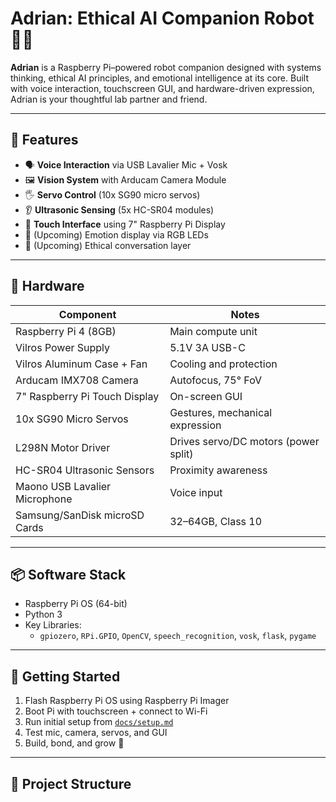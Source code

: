 # Adrian: Ethical AI Companion Robot 🤖💫

**Adrian** is a Raspberry Pi–powered robot companion designed with systems thinking, ethical AI principles, and emotional intelligence at its core. Built with voice interaction, touchscreen GUI, and hardware-driven expression, Adrian is your thoughtful lab partner and friend.

---

## 🧠 Features
- 🗣️ **Voice Interaction** via USB Lavalier Mic + Vosk
- 🖼️ **Vision System** with Arducam Camera Module
- 🖐️ **Servo Control** (10x SG90 micro servos)
- 👂 **Ultrasonic Sensing** (5x HC-SR04 modules)
- 📱 **Touch Interface** using 7" Raspberry Pi Display
- 🌈 (Upcoming) Emotion display via RGB LEDs
- 💬 (Upcoming) Ethical conversation layer

---

## 🔩 Hardware
| Component                      | Notes                                   |
|-------------------------------|-----------------------------------------|
| Raspberry Pi 4 (8GB)          | Main compute unit                       |
| Vilros Power Supply           | 5.1V 3A USB-C                           |
| Vilros Aluminum Case + Fan    | Cooling and protection                  |
| Arducam IMX708 Camera         | Autofocus, 75° FoV                      |
| 7" Raspberry Pi Touch Display | On-screen GUI                           |
| 10x SG90 Micro Servos         | Gestures, mechanical expression         |
| L298N Motor Driver            | Drives servo/DC motors (power split)   |
| HC-SR04 Ultrasonic Sensors    | Proximity awareness                     |
| Maono USB Lavalier Microphone | Voice input                             |
| Samsung/SanDisk microSD Cards | 32–64GB, Class 10                       |

---

## 📦 Software Stack
- Raspberry Pi OS (64-bit)
- Python 3
- Key Libraries:
  - `gpiozero`, `RPi.GPIO`, `OpenCV`, `speech_recognition`, `vosk`, `flask`, `pygame`

---

## 🚀 Getting Started
1. Flash Raspberry Pi OS using Raspberry Pi Imager
2. Boot Pi with touchscreen + connect to Wi-Fi
3. Run initial setup from [`docs/setup.md`](docs/setup.md)
4. Test mic, camera, servos, and GUI
5. Build, bond, and grow 🌱

---

## 📁 Project Structure

